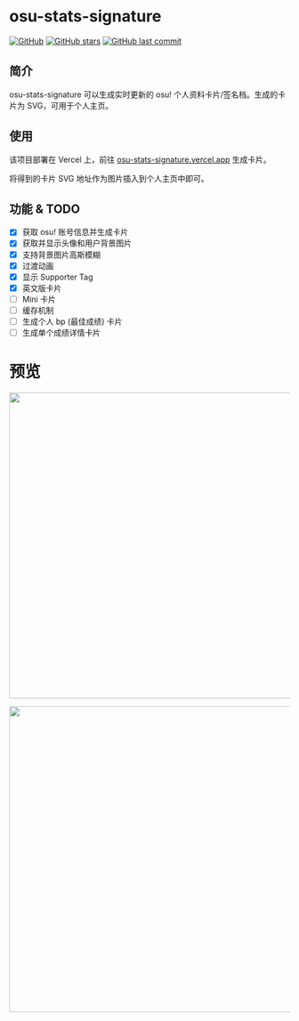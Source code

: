 # osu-stats-signature

[![GitHub](https://img.shields.io/github/license/solstice23/osu-stats-signature?color=blue&style=for-the-badge)](https://github.com/solstice23/osu-stats-signature/blob/master/LICENSE) [![GitHub stars](https://img.shields.io/github/stars/solstice23/osu-stats-signature?color=ff69b4&style=for-the-badge)](https://github.com/solstice23/osu-stats-signature/stargazers) [![GitHub last commit](https://img.shields.io/github/last-commit/solstice23/osu-stats-signature?style=for-the-badge)](https://github.com/solstice23/osu-stats-signature/commits/master)

## 简介

osu-stats-signature 可以生成实时更新的 osu! 个人资料卡片/签名档。生成的卡片为 SVG，可用于个人主页。

## 使用

该项目部署在 Vercel 上，前往 [osu-stats-signature.vercel.app](https://osu-stats-signature.vercel.app) 生成卡片。

将得到的卡片 SVG 地址作为图片插入到个人主页中即可。

## 功能 & TODO

- [x] 获取 osu! 账号信息并生成卡片
- [x] 获取并显示头像和用户背景图片
- [x] 支持背景图片高斯模糊
- [x] 过渡动画
- [x] 显示 Supporter Tag
- [x] 英文版卡片
- [ ] Mini 卡片
- [ ] 缓存机制
- [ ] 生成个人 bp (最佳成绩) 卡片
- [ ] 生成单个成绩详情卡片

# 预览

<a href="https://osu.ppy.sh/users/7562902/"><img src="https://osu-stats-signature.vercel.app/card?user=mrekk&mode=std&lang=en&animation=true" width="550" /></a>

<a href="https://osu.ppy.sh/users/21226378/"><img src="https://osu-stats-signature.vercel.app/card?user=solstice23&mode=std&animation=true" width="550" /></a>